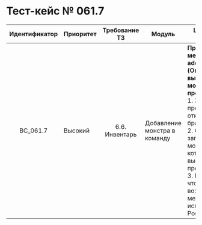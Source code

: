 # Тест-кейс № 061.7

| Идентификатор | Приоритет | Требование ТЗ | Модуль | Шаги тест-кейса | Ожидаемый результат |
| :---: | ----- | :---: | ----- | ----- | ----- |
|   BC\_061.7 |   Высокий | 6.6. Инвентарь  | Добавление монстра в команду |   **Проверка метода addToTeam (Ошибка выставленного монстра на продажу)**.  <br> 1\. Запустить проект и открыть браузер. <br> 2\. Отправить запрос с id монстра, который выставлен на продажу. <br> 3\. Проверить, что возвращает метод, используя Postman. |   **Ошибка** <br> `1450` - этот монстр выставлен на продажу, невозможно добавить в отряд <br> Ожидаемый ответ от сервера: <br> {"result": "error", <br>"error": { <br> "code": 1450, <br> "text": "..." <br>}} |
